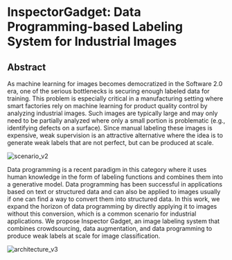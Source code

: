 # InspectorGadget: Data Programming-based Labeling System for Industrial Images

## Abstract
As machine learning for images becomes democratized in the Software 2.0 era, one of the serious bottlenecks is securing enough labeled data for training. This problem is especially critical in a manufacturing setting where smart factories rely on machine learning for product quality control by analyzing industrial images. Such images are typically large and may only need to be partially analyzed where only a small portion is problematic (e.g., identifying defects on a surface). Since manual labeling these images is expensive, weak supervision is an attractive alternative where the idea is to generate weak labels that are not perfect, but can be produced at scale. 

![scenario_v2](https://user-images.githubusercontent.com/62869983/78424577-8f109280-76a9-11ea-9497-62249c9a02f7.png)

Data programming is a recent paradigm in this category where it uses human knowledge in the form of labeling functions and combines them into a generative model. Data programming has been successful in applications based on text or structured data and can also be applied to images usually if one can find a way to convert them into structured data. In this work, we expand the horizon of data programming by directly applying it to images without this conversion, which is a common scenario for industrial applications. We propose Inspector Gadget, an image labeling system that combines crowdsourcing, data augmentation, and data programming to produce weak labels at scale for image classification.

![architecture_v3](https://user-images.githubusercontent.com/62869983/78424606-b6fff600-76a9-11ea-8621-34503b0a50dd.png)

